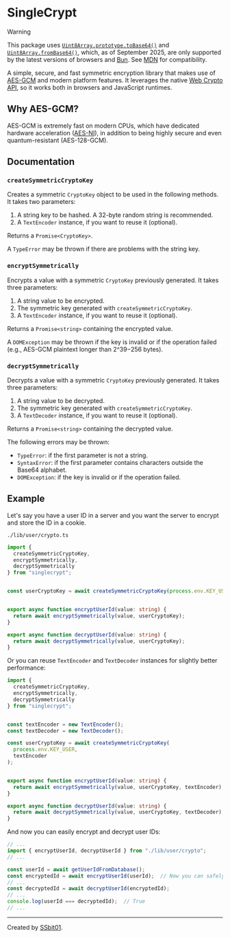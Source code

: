 # SingleCrypt

> [!WARNING]  
> This package uses [`Uint8Array.prototype.toBase64()`](https://developer.mozilla.org/en-US/docs/Web/JavaScript/Reference/Global_Objects/Uint8Array/toBase64) and [`Uint8Array.fromBase64()`](https://developer.mozilla.org/en-US/docs/Web/JavaScript/Reference/Global_Objects/Uint8Array/fromBase64), which, as of September 2025, are only supported by the latest versions of browsers and [Bun](https://bun.com/). See [MDN](https://developer.mozilla.org/en-US/docs/Web/JavaScript/Reference/Global_Objects/Uint8Array/toBase64#browser_compatibility) for compatibility.

A simple, secure, and fast symmetric encryption library that makes use of [AES-GCM](https://en.wikipedia.org/wiki/Galois/Counter_Mode) and modern platform features. It leverages the native [Web Crypto API](https://developer.mozilla.org/en-US/docs/Web/API/Web_Crypto_API), so it works both in browsers and JavaScript runtimes.

## Why AES-GCM?

AES-GCM is extremely fast on modern CPUs, which have dedicated hardware acceleration ([AES-NI](https://en.wikipedia.org/wiki/AES_instruction_set)), in addition to being highly secure and even quantum-resistant (AES-128-GCM).

## Documentation

### `createSymmetricCryptoKey`

Creates a symmetric `CryptoKey` object to be used in the following methods. It takes two parameters:

1. A string key to be hashed. A 32-byte random string is recommended.
2. A `TextEncoder` instance, if you want to reuse it (optional).

Returns a `Promise<CryptoKey>`.

A `TypeError` may be thrown if there are problems with the string key.

### `encryptSymmetrically`

Encrypts a value with a symmetric `CryptoKey` previously generated. It takes three parameters:

1. A string value to be encrypted.
2. The symmetric key generated with `createSymmetricCryptoKey`.
3. A `TextEncoder` instance, if you want to reuse it (optional).

Returns a `Promise<string>` containing the encrypted value.

A `DOMException` may be thrown if the key is invalid or if the operation failed (e.g., AES-GCM plaintext longer than 2^39−256 bytes).

### `decryptSymmetrically`

Decrypts a value with a symmetric `CryptoKey` previously generated. It takes three parameters:

1. A string value to be decrypted.
2. The symmetric key generated with `createSymmetricCryptoKey`.
3. A `TextDecoder` instance, if you want to reuse it (optional).

Returns a `Promise<string>` containing the decrypted value.

The following errors may be thrown:

- `TypeError`: if the first parameter is not a string.
- `SyntaxError`: if the first parameter contains characters outside the Base64 alphabet.
- `DOMException`: if the key is invalid or if the operation failed.

## Example

Let's say you have a user ID in a server and you want the server to encrypt and store the ID in a cookie.

`./lib/user/crypto.ts`

```typescript
import {
  createSymmetricCryptoKey,
  encryptSymmetrically,
  decryptSymmetrically
} from "singlecrypt";


const userCryptoKey = await createSymmetricCryptoKey(process.env.KEY_USER);


export async function encryptUserId(value: string) {
  return await encryptSymmetrically(value, userCryptoKey);
}

export async function decryptUserId(value: string) {
  return await decryptSymmetrically(value, userCryptoKey);
}
```

Or you can reuse `TextEncoder` and `TextDecoder` instances for slightly better performance:

```typescript
import {
  createSymmetricCryptoKey,
  encryptSymmetrically,
  decryptSymmetrically
} from "singlecrypt";


const textEncoder = new TextEncoder();
const textDecoder = new TextDecoder();

const userCryptoKey = await createSymmetricCryptoKey(
  process.env.KEY_USER,
  textEncoder
);


export async function encryptUserId(value: string) {
  return await encryptSymmetrically(value, userCryptoKey, textEncoder);
}

export async function decryptUserId(value: string) {
  return await decryptSymmetrically(value, userCryptoKey, textDecoder);
}
```

And now you can easily encrypt and decrypt user IDs:

```typescript
// ...
import { encryptUserId, decryptUserId } from "./lib/user/crypto";
// ...

const userId = await getUserIdFromDatabase();
const encryptedId = await encryptUserId(userId);  // Now you can safely store it in an HttpOnly cookie
// ...
const decryptedId = await decryptUserId(encryptedId);
// ...
console.log(userId === decryptedId);  // True
// ...
```

---

Created by [SSbit01](https://ssbit01.github.io/).